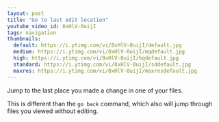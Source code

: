 ```yaml
---
layout: post
title: "Go to last edit location"
youtube_video_id: 8xHlV-0uijI
tags: navigation
thumbnails:
  default: https://i.ytimg.com/vi/8xHlV-0uijI/default.jpg
  medium: https://i.ytimg.com/vi/8xHlV-0uijI/mqdefault.jpg
  high: https://i.ytimg.com/vi/8xHlV-0uijI/hqdefault.jpg
  standard: https://i.ytimg.com/vi/8xHlV-0uijI/sddefault.jpg
  maxres: https://i.ytimg.com/vi/8xHlV-0uijI/maxresdefault.jpg
---
```


Jump to the last place you made a change in one of your files.

This is different than the `go back` command, which also will jump through files you viewed without editing.
